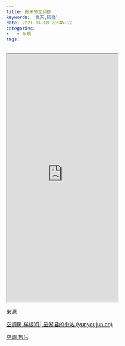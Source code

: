 ```yaml
---
title: 搬来的空调房
keywords: '夏天,搞怪'
date: 2021-04-18 20:45:22
categories:
-	- 杂项
tags:
---
```


<iframe height="666" src="https://www.yunyoujun.cn/air-conditioner/"></iframe>

来源

[空调房 样板间 | 云游君的小站 (yunyoujun.cn)](https://www.yunyoujun.cn/air-conditioner-room/)



[空调 售后](https://github.com/YunYouJun/air-conditioner)

